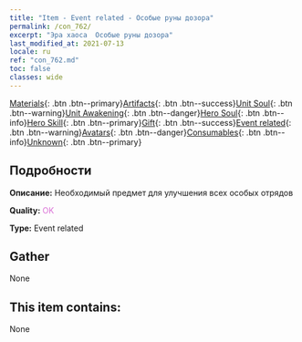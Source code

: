 ```yaml
---
title: "Item - Event related - Особые руны дозора"
permalink: /con_762/
excerpt: "Эра хаоса  Особые руны дозора"
last_modified_at: 2021-07-13
locale: ru
ref: "con_762.md"
toc: false
classes: wide
---
```

 [Materials](/ItemsRU/){: .btn .btn--primary}[Artifacts](/ItemsRU/Artifacts/){: .btn .btn--success}[Unit Soul](/ItemsRU/UnitSoul/){: .btn .btn--warning}[Unit Awakening](/ItemsRU/UnitAwakening/){: .btn .btn--danger}[Hero Soul](/ItemsRU/HeroSoul/){: .btn .btn--info}[Hero Skill](/ItemsRU/HeroSkill/){: .btn .btn--primary}[Gift](/ItemsRU/Gift/){: .btn .btn--success}[Event related](/ItemsRU/Events/){: .btn .btn--warning}[Avatars](/ItemsRU/Avatars/){: .btn .btn--danger}[Consumables](/ItemsRU/Consumables/){: .btn .btn--info}[Unknown](/ItemsRU/Unknown/){: .btn .btn--primary}

## Подробности
 **Описание:** Необходимый предмет для улучшения всех особых отрядов

 **Quality:** <span style="color: #DA70D6">OK</span>

 **Type:** Event related

## Gather

  None

## This item contains:

  None

